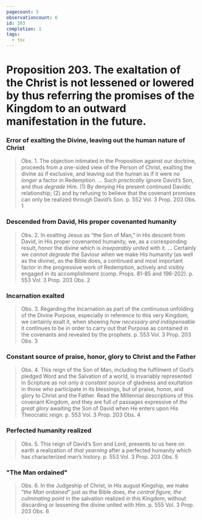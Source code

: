 ```yaml
---
pagecount: 5
observationcount: 6
id: 203
completion: 1
tags:
  - toc
---
```

# Proposition 203. The exaltation of the Christ is not lessened or lowered by thus referring the promises of the Kingdom to an outward manifestation in the future.
### Error of exalting the Divine, leaving out the human nature of Christ
>Obs. 1. The objection intimated in the Proposition against our doctrine, proceeds from a one-sided view of the Person of Christ, exalting the divine as if exclusive, and leaving out the human as if it were *no longer* a factor in Redemption.
>...
>Such *practically ignore* David’s Son, and *thus degrade* Him. (1) By denying His present continued Davidic relationship; (2) and by refusing to believe that the covenant promises can only be realized through David’s Son.
>p. 552 Vol. 3 Prop. 203 Obs. 1
### Descended from David, His proper covenanted humanity
>Obs. 2. In exalting Jesus as “the Son of Man,” in His descent from David, in His proper covenanted humanity, we, as a corresponding result, honor the divine which is *inseparably united* with it.
>...
>Certainly we *cannot degrade* the Saviour when we make His humanity (as well as the divine), as the Bible does, a continued and most important factor in the progressive work of Redemption, actively and visibly engaged in its accomplishment (comp. Props. 81-85 and 196-202).
>p. 553 Vol. 3 Prop. 203 Obs. 2
### Incarnation exalted
>Obs. 3. Regarding the Incarnation as part of the continuous unfolding of the Divine Purpose, especially in reference to this very Kingdom, we certainly exalt it, when showing *how necessary and indispensable* it continues to be in order to carry out that Purpose as contained in the covenants and revealed by the prophets.
>p. 553 Vol. 3 Prop. 203 Obs. 3
### Constant source of praise, honor, glory to Christ and the Father
>Obs. 4. This reign of the Son of Man, including the fulfilment of God’s pledged Word and the Salvation of a world, is invariably represented in Scripture as not only *a constant source* of gladness and exultation in those who participate in its blessings, but of praise, honor, and glory to Christ and the Father. Read the Millennial descriptions of this covenant Kingdom, and they are full of passages expressive of *the great glory* awaiting the Son of David when He enters upon His Theocratic reign.
>p. 553 Vol. 3 Prop. 203 Obs. 4
### Perfected humanity realized
>Obs. 5. This reign of David’s Son and Lord, presents to us here on earth a realization of *that yearning* after a perfected humanity which has characterized man’s history.
>p. 553 Vol. 3 Prop. 203 Obs. 5
### "The Man ordained"
>Obs. 6. In the Judgeship of Christ, in His august Kingship, we make “*the Man ordained*” just as the Bible does, *the central figure, the culminating point* in the salvation realized in this Kingdom, without discarding or lessening the divine united with Him.
>p. 555 Vol. 3 Prop. 203 Obs. 6


